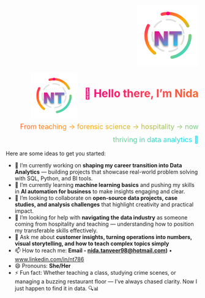 <p align="right">
  <img src="assets/logo-animated.svg" width="160" alt="NT animated logo">
</p>

<div align="right">

  <img src="assets/logo-animated.svg" width="120" alt="NT animated logo" style="vertical-align:middle; margin-right:15px;" />

  <span style="font-size: 28px; font-weight: bold; background: linear-gradient(90deg, #ff007f, #ffae00, #00e5ff); -webkit-background-clip: text; -webkit-text-fill-color: transparent;">
    👋 Hello there, I’m Nida <br>
    <span style="font-size:18px; font-weight:normal;">
      From teaching → forensic science → hospitality → now thriving in data analytics 🚀
    </span>
  </span>

</div>



 


Here are some ideas to get you started:

- 🔭 I’m currently working on **shaping my career transition into Data Analytics** — building projects that showcase real-world problem solving with SQL, Python, and BI tools.  
- 🌱 I’m currently learning **machine learning basics** and pushing my skills in **AI automation for business** to make insights engaging and clear.  
- 👯 I’m looking to collaborate on **open-source data projects, case studies, and analysis challenges** that highlight creativity and practical impact.  
- 🤔 I’m looking for help with **navigating the data industry** as someone coming from hospitality and teaching — understanding how to position my transferable skills effectively.  
- 💬 Ask me about **customer insights, turning operations into numbers, visual storytelling, and how to teach complex topics simply**  
- 📫 How to reach me: **Email - nida.tanveer98@hotmail.com)** • www.linkedin.com/in/nt786 
- 😄 Pronouns: **She/Her**  
- ⚡ Fun fact: Whether teaching a class, studying crime scenes, or managing a buzzing restaurant floor — I’ve always chased clarity. Now I just happen to find it in data. 🔍📊
 
